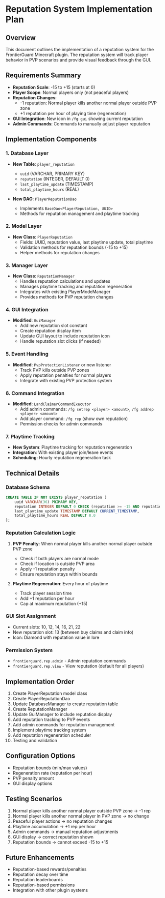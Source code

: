 # Reputation System Implementation Plan

## Overview
This document outlines the implementation of a reputation system for the FrontierGuard Minecraft plugin. The reputation system will track player behavior in PVP scenarios and provide visual feedback through the GUI.

## Requirements Summary
- **Reputation Scale**: -15 to +15 (starts at 0)
- **Player Scope**: Normal players only (not peaceful players)
- **Reputation Changes**:
  - -1 reputation: Normal player kills another normal player outside PVP zone
  - +1 reputation per hour of playing time (regeneration)
- **GUI Integration**: New icon in `/fg gui` showing current reputation
- **Admin Commands**: Commands to manually adjust player reputation

## Implementation Components

### 1. Database Layer
- **New Table**: `player_reputation`
  - `uuid` (VARCHAR, PRIMARY KEY)
  - `reputation` (INTEGER, DEFAULT 0)
  - `last_playtime_update` (TIMESTAMP)
  - `total_playtime_hours` (REAL)

- **New DAO**: `PlayerReputationDao`
  - Implements `BaseDao<PlayerReputation, UUID>`
  - Methods for reputation management and playtime tracking

### 2. Model Layer
- **New Class**: `PlayerReputation`
  - Fields: UUID, reputation value, last playtime update, total playtime
  - Validation methods for reputation bounds (-15 to +15)
  - Helper methods for reputation changes

### 3. Manager Layer
- **New Class**: `ReputationManager`
  - Handles reputation calculations and updates
  - Manages playtime tracking and reputation regeneration
  - Integrates with existing PlayerModeManager
  - Provides methods for PVP reputation changes

### 4. GUI Integration
- **Modified**: `GuiManager`
  - Add new reputation slot constant
  - Create reputation display item
  - Update GUI layout to include reputation icon
  - Handle reputation slot clicks (if needed)

### 5. Event Handling
- **Modified**: `PvpProtectionListener` or new listener
  - Track PVP kills outside PVP zones
  - Apply reputation penalties for normal players
  - Integrate with existing PVP protection system

### 6. Command Integration
- **Modified**: `LandClaimerCommandExecutor`
  - Add admin commands: `/fg setrep <player> <amount>`, `/fg addrep <player> <amount>`
  - Add player command: `/fg rep` (show own reputation)
  - Permission checks for admin commands

### 7. Playtime Tracking
- **New System**: Playtime tracking for reputation regeneration
- **Integration**: With existing player join/leave events
- **Scheduling**: Hourly reputation regeneration task

## Technical Details

### Database Schema
```sql
CREATE TABLE IF NOT EXISTS player_reputation (
    uuid VARCHAR(36) PRIMARY KEY,
    reputation INTEGER DEFAULT 0 CHECK (reputation >= -15 AND reputation <= 15),
    last_playtime_update TIMESTAMP DEFAULT CURRENT_TIMESTAMP,
    total_playtime_hours REAL DEFAULT 0.0
);
```

### Reputation Calculation Logic
1. **PVP Penalty**: When normal player kills another normal player outside PVP zone
   - Check if both players are normal mode
   - Check if location is outside PVP area
   - Apply -1 reputation penalty
   - Ensure reputation stays within bounds

2. **Playtime Regeneration**: Every hour of playtime
   - Track player session time
   - Add +1 reputation per hour
   - Cap at maximum reputation (+15)

### GUI Slot Assignment
- Current slots: 10, 12, 14, 16, 21, 22
- New reputation slot: 13 (between buy claims and claim info)
- Icon: Diamond with reputation value in lore

### Permission System
- `frontierguard.rep.admin` - Admin reputation commands
- `frontierguard.rep.view` - View reputation (default for all players)

## Implementation Order
1. Create PlayerReputation model class
2. Create PlayerReputationDao
3. Update DatabaseManager to create reputation table
4. Create ReputationManager
5. Update GuiManager to include reputation display
6. Add reputation tracking to PVP events
7. Add admin commands for reputation management
8. Implement playtime tracking system
9. Add reputation regeneration scheduler
10. Testing and validation

## Configuration Options
- Reputation bounds (min/max values)
- Regeneration rate (reputation per hour)
- PVP penalty amount
- GUI display options

## Testing Scenarios
1. Normal player kills another normal player outside PVP zone → -1 rep
2. Normal player kills another normal player in PVP zone → no change
3. Peaceful player actions → no reputation changes
4. Playtime accumulation → +1 rep per hour
5. Admin commands → manual reputation adjustments
6. GUI display → correct reputation shown
7. Reputation bounds → cannot exceed -15 to +15

## Future Enhancements
- Reputation-based rewards/penalties
- Reputation decay over time
- Reputation leaderboards
- Reputation-based permissions
- Integration with other plugin systems
